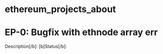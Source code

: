 # ethereum_projects_about

<h1>EP-0: Bugfix with ethnode array err</h1>
Description[/b]:
[b]Status[/b]:
